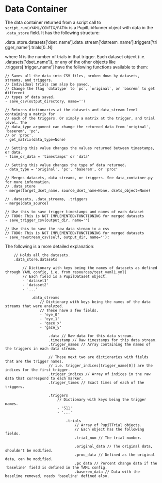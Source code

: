 # Data Container

The data container returned from a script call to `script_run(<YAML/CONFIG/PATH>` is a PupilLibRunner object with data
in the `.data_store` field. It has the following structure:

.data_store.datasets['dset_name'].data_stream['dstream_name'].triggers['trigger_name'].trials[0..N]

where N is the number of trials in that trigger. Each dataset object (i.e. .datasets['dset_name']), or any of the other
objects like .triggers['trigger_name'] have the following functions available to them:

    // Saves all the data into CSV files, broken down by datasets, streams, and triggers.
    // Individual trials can also be saved.
    // Change the flag `datatype` to `pc`, `original`, or `basrem` to get different
    // types of data saved.
    - save_csv(output_directory, name='')

    // Returns dictionaries at the datasets and data_stream level containing a matrix for
    // each of the triggers. Or simply a matrix at the trigger, and trial level. The
    // data_type argument can change the returned data from 'original', 'baserem', 'pc',
    // or 'proc'.
    - get_matrix(data_type=None)

    // Setting this value changes the values returned between timestamps, or data.
    - time_or_data = 'timestamps' or 'data'

    // Setting this value changes the type of data returned.
    - data_type = 'original', 'pc', 'baserem', or 'proc'

    // Merges datasets, data streams, or triggers. See data_container.py for more information.
    // .data_store
    - merge(target_dset_name, source_dset_name=None, dsets_object=None)

    // .datasets, .data_streams, .triggers
    - merge(data_source)

    // Use this to save trigger timestamps and names of each dataset
    // TODO: This is NOT IMPLEMENTED/FUNCTIONING for merged datasets
    - save_trigger_csv(output_dir, name='')

    // Use this to save the raw data stream to a csv
    // TODO: This is NOT IMPLEMENTED/FUNCTIONING for merged datasets
    - save_rawstream_csv(self, output_dir, name=''):

The following is a more detailed explanation:

        // Holds all the datasets.
        .data_store.datasets

            // Dictionary with keys being the names of datasets as defined through YAML config, i.e. from resources/test_yaml1.yml)
            // Each field is a PupilDataset object.
            - 'dataset1'
            - 'dataset2'
            - '...'

                .data_streams
                    // Dictionary with keys being the names of the data streams that were analyzed.
                    // These have a few fields.
                    - 'eye_0'
                    - 'eye_1'
                    - 'gaze_x'
                    - 'gaze_y'

                        .data // Raw data for this data stream.
                        .timestamp // Raw timestamps for this data stream.
                        .trigger_names // Array containing the names of the triggers in each data stream.

                        // These next two are dictionaries with fields that are the trigger names.
                        // i.e. trigger_indices[trigger_name[0]] are the indices for the first trigger.
                        .trigger_indices // Array of indices in the raw data that correspond to each marker.
                        .trigger_times // Exact times of each of the triggers.

                        .triggers
                            // Dictionary with keys being the trigger names.
                            - 'S11'
                            - '...'

                                .trials
                                    // Array of PupilTrial objects.
                                    // Each object has the following fields.
                                    .trial_num // The trial number.

                                    .original_data // The original data, shouldn't be modified.
                                    .proc_data // Defined as the original data, can be modified.
                                    .pc_data // Percent change data if the 'baseline' field is defined in the YAML config.
                                    .baserem_data // Data with the baseline removed, needs 'baseline' defined also.

